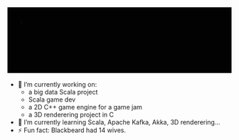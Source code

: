 <img src="https://github.com/claudemuller/terminal-typer/blob/master/assets/matrix.gif"/>

- 🔭 I’m currently working on:
  - a big data Scala project
  - Scala game dev
  - a 2D C++ game engine for a game jam
  - a 3D renderering project in C
- 🌱 I’m currently learning Scala, Apache Kafka, Akka, 3D renderering...
- ⚡ Fun fact: Blackbeard had 14 wives.
